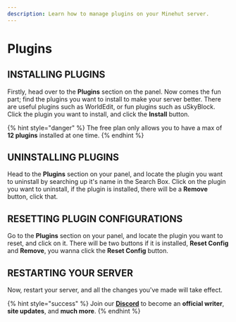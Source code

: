```yaml
---
description: Learn how to manage plugins on your Minehut server.
---
```


# Plugins

## INSTALLING PLUGINS

Firstly, head over to the **Plugins** section on the panel. Now comes the fun part; find the plugins you want to install to make your server better. There are useful plugins such as WorldEdit, or fun plugins such as uSkyBlock. Click the plugin you want to install, and click the **Install** button.

{% hint style="danger" %}
The free plan only allows you to have a max of **12 plugins** installed at one time.
{% endhint %}

## UNINSTALLING PLUGINS

Head to the **Plugins** section on your panel, and locate the plugin you want to uninstall by searching up it's name in the Search Box. Click on the plugin you want to uninstall, if the plugin is installed, there will be a **Remove** button, click that.

## RESETTING PLUGIN CONFIGURATIONS

Go to the **Plugins** section on your panel, and locate the plugin you want to reset, and click on it. There will be two buttons if it is installed, **Reset Config** and **Remove**, you wanna click the **Reset Config** button.

## RESTARTING YOUR SERVER

Now, restart your server, and all the changes you've made will take effect.

{% hint style="success" %}
Join our **[Discord](https://discord.gg/TYhH5bK)** to become an **official writer**, **site updates**, and **much more**.
{% endhint %}
